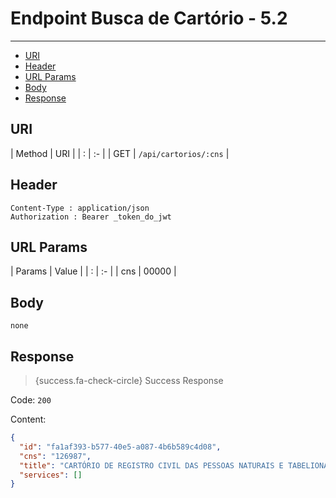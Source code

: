 # Endpoint Busca de Cartório - 5.2

---

- [URI](#uri)
- [Header](#header)
- [URL Params](#params)
- [Body](#body)
- [Response](#response)

<a name="uri"></a>
## URI

| Method | URI | 
| : |   :-   |
| GET | `/api/cartorios/:cns` |

<a name="header"></a>
## Header

```markup 
Content-Type : application/json
Authorization : Bearer _token_do_jwt
```

<a name="params"></a>
## URL Params

| Params | Value | 
| : |   :-   |
| cns | 00000 |


<a name="body"></a>
## Body

```markup 
none
```

<a name="response"></a>
## Response

> {success.fa-check-circle} Success Response

Code: `200`

Content:

```json 
{
  "id": "fa1af393-b577-40e5-a087-4b6b589c4d08",
  "cns": "126987",
  "title": "CARTÓRIO DE REGISTRO CIVIL DAS PESSOAS NATURAIS E TABELIONATO DE NOTAS",
  "services": []
}
```